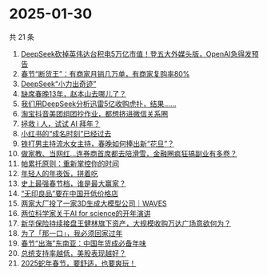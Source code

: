 # 2025-01-30

共 21 条

<!-- BEGIN 36KR -->
<!-- 最后更新时间 2025-01-30 02:20:36 +0800 -->
1. [DeepSeek砍掉英伟达台积电5万亿市值！登五大外媒头版，OpenAI急得发预告](https://36kr.com/p/3141910591789577)
1. [春节“断货王”：有商家月销几万单，有商家复购率80%](https://36kr.com/p/3141766058367747)
1. [DeepSeek“小力出奇迹”](https://36kr.com/p/3142363392612869)
1. [缺席春晚13年，赵本山去哪儿了？](https://36kr.com/p/3143087498828295)
1. [我们用DeepSeek分析迅雷5亿收购虎扑，结果……](https://36kr.com/p/3142052344404742)
1. [淘宝抖音美团组团抄作业，都想挤进微信关系圈](https://36kr.com/p/3142320627973892)
1. [拯救 i 人，试试 AI 拜年？](https://36kr.com/p/3142228081990148)
1. [小红书的“成名时刻”已经过去](https://36kr.com/p/3142047266806536)
1. [铁打男主持流水女主持，春晚如何捧出新“花旦”？](https://36kr.com/p/3141892863089413)
1. [做家教、当网红…连券商首席都去陪滑雪，金融圈疯狂搞副业有多卷？](https://36kr.com/p/3141879017413376)
1. [帕累托原则：重新掌控你的时间](https://36kr.com/p/3128282510907652)
1. [年轻人的年夜饭，拼着吃](https://36kr.com/p/3143043651878405)
1. [史上最强春节档，谁是最大赢家？](https://36kr.com/p/3141986994854658)
1. [“无印良品”要在中国开低价格店](https://36kr.com/p/3141684362107401)
1. [两家大厂投了一家3D生成大模型公司｜WAVES](https://36kr.com/p/3123508311218182)
1. [两位科学家关于AI for science的开年演讲](https://36kr.com/p/3123514131781633)
1. [新华保险持续接盘王健林旗下资产，大规模收购万达广场意欲何为？](https://36kr.com/p/3142154618994178)
1. [为了「那一口」，我必须回家过年](https://36kr.com/p/3141942553057795)
1. [春节“出海”东南亚：中国年货成必备年味](https://36kr.com/p/3142116948950528)
1. [总统支持率越低，美股表现越好？](https://36kr.com/p/3141882665278213)
1. [2025蛇年春节，要舒适，也要爽玩！](https://36kr.com/p/3142161001880064)
<!-- END 36KR -->